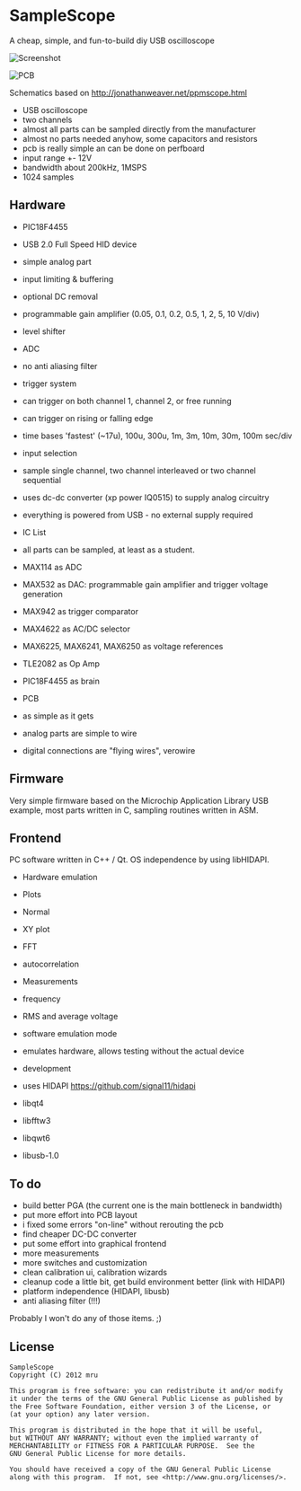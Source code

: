 SampleScope
===========

A cheap, simple, and fun-to-build diy USB oscilloscope

![Screenshot](/mru00/SampleScope/raw/master/doc/Screenshot2.png "Screenshot")

![PCB](/mru00/SampleScope/raw/master/doc/P1100869.resized.jpg "PCB")


Schematics based on http://jonathanweaver.net/ppmscope.html


* USB oscilloscope
* two channels
* almost all parts can be sampled directly from the manufacturer
* almost no parts needed anyhow, some capacitors and resistors
* pcb is really simple an can be done on perfboard
* input range +- 12V
* bandwidth about 200kHz, 1MSPS
* 1024 samples 


Hardware
--------

* PIC18F4455
* USB 2.0 Full Speed HID device
* simple analog part
 * input limiting & buffering
 * optional DC removal
 * programmable gain amplifier (0.05, 0.1, 0.2, 0.5, 1, 2, 5, 10 V/div)
 * level shifter
 * ADC
 * no anti aliasing filter
* trigger system
 * can trigger on both channel 1, channel 2, or free running
 * can trigger on rising or falling edge
* time bases 'fastest' (~17u), 100u, 300u, 1m, 3m, 10m, 30m, 100m sec/div
* input selection
 * sample single channel, two channel interleaved or two channel sequential
* uses dc-dc converter (xp power IQ0515) to supply analog circuitry
* everything is powered from USB - no external supply required

* IC List
 * all parts can be sampled, at least as a student.
 * MAX114 as ADC
 * MAX532 as DAC: programmable gain amplifier and trigger voltage generation
 * MAX942 as trigger comparator
 * MAX4622 as AC/DC selector
 * MAX6225, MAX6241, MAX6250 as voltage references
 * TLE2082 as Op Amp
 * PIC18F4455 as brain
 
* PCB
 * as simple as it gets
 * analog parts are simple to wire
 * digital connections are "flying wires", verowire


Firmware
--------

Very simple firmware based on the Microchip Application Library USB example, 
most parts written in C, sampling routines written in ASM.



Frontend
--------

PC software written in C++ / Qt. OS independence by using libHIDAPI.
* Hardware emulation
* Plots
 * Normal
 * XY plot
 * FFT
 * autocorrelation
* Measurements
 * frequency
 * RMS and average voltage
* software emulation mode
 * emulates hardware, allows testing without the actual device

* development
 * uses HIDAPI https://github.com/signal11/hidapi
 * libqt4
 * libfftw3
 * libqwt6
 * libusb-1.0

To do
-----

* build better PGA (the current one is the main bottleneck in bandwidth)
* put more effort into PCB layout
 * i fixed some errors "on-line" without rerouting the pcb
* find cheaper DC-DC converter
* put some effort into graphical frontend
 * more measurements
 * more switches and customization
 * clean calibration ui, calibration wizards
* cleanup code a little bit, get build environment better (link with HIDAPI)
* platform independence (HIDAPI, libusb)
* anti aliasing filter (!!!)


Probably I won't do any of those items. ;)

License
-------
    SampleScope
    Copyright (C) 2012 mru

    This program is free software: you can redistribute it and/or modify
    it under the terms of the GNU General Public License as published by
    the Free Software Foundation, either version 3 of the License, or
    (at your option) any later version.

    This program is distributed in the hope that it will be useful,
    but WITHOUT ANY WARRANTY; without even the implied warranty of
    MERCHANTABILITY or FITNESS FOR A PARTICULAR PURPOSE.  See the
    GNU General Public License for more details.

    You should have received a copy of the GNU General Public License
    along with this program.  If not, see <http://www.gnu.org/licenses/>.



